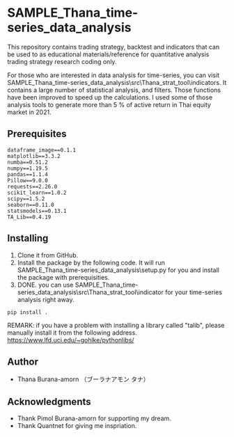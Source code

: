 
# SAMPLE_Thana_time-series_data_analysis
This repository contains trading strategy, backtest and indicators that can be used to as educational materials/reference for quantitative analysis trading strategy research coding only.

For those who are interested in data analysis for time-series, you can visit SAMPLE_Thana_time-series_data_analysis\src\Thana_strat_tool\indicators. It contains a large number of statistical analysis, and filters. Those functions have been improved to speed up the calculations. I used some of those analysis tools to generate more than 5 % of active return in Thai equity market in 2021.

## Prerequisites
``` 
dataframe_image==0.1.1
matplotlib==3.3.2
numba==0.51.2
numpy==1.19.5
pandas==1.1.4
Pillow==9.0.0
requests==2.26.0
scikit_learn==1.0.2
scipy==1.5.2
seaborn==0.11.0
statsmodels==0.13.1
TA_Lib==0.4.19
``` 
## Installing

1. Clone it from GitHub.
2. Install the package by the following code. It will run SAMPLE_Thana_time-series_data_analysis\setup.py for you and install the package with prerequisities.
3. DONE. you can use SAMPLE_Thana_time-series_data_analysis\src\Thana_strat_tool\indicator for your time-series analysis right away.
``` Terminal
pip install .
```
REMARK: if you have a problem with installing a library called "talib", please manually install it from the following address.
https://www.lfd.uci.edu/~gohlke/pythonlibs/
## Author
* Thana Burana-amorn （ブーラナアモン タナ）

## Acknowledgments
* Thank Pimol Burana-amorn for supporting my dream.
* Thank Quantnet for giving me inspriation.
